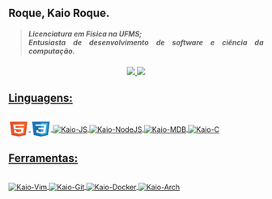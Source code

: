 ## Roque, Kaio Roque.
><h5 align="justify">Licenciatura em Física na UFMS;</br>
>Entusiasta de desenvolvimento de software e ciência da computação.<h5>
<div align="center">
  <a href="https://github.com/kaiovisk">
  <img height="180em" src="https://github-readme-stats.vercel.app/api?username=kaiovisk&show_icons=true&theme=graywhite&include_all_commits=true&count_private=true"/>
  <img height="180em" src="https://github-readme-stats.vercel.app/api/top-langs/?username=kaiovisk&layout=compact&langs_count=7&theme=graywhite"/>
</div>
  
## Linguagens:

<div style="display: inline_block"><br>
  <img align="center" alt="Kaio-HTML" height="30" width="40" src="https://raw.githubusercontent.com/devicons/devicon/master/icons/html5/html5-original.svg">
  <img align="center" alt="Kaio-CSS" height="30" width="40" src="https://raw.githubusercontent.com/devicons/devicon/master/icons/css3/css3-original.svg">
  <img align="center" alt="Kaio-JS" height="30" width="40" src="https://cdn.jsdelivr.net/gh/devicons/devicon/icons/javascript/javascript-plain.svg">
  <img align="center" alt="Kaio-NodeJS" height="30" width="40" src="https://cdn.jsdelivr.net/gh/devicons/devicon/icons/nodejs/nodejs-original.svg">
  <img align="center" alt="Kaio-MDB" height="30" width="40" src="https://cdn.jsdelivr.net/gh/devicons/devicon/icons/mongodb/mongodb-plain-wordmark.svg">
  <img align="center" alt="Kaio-C" height="30" width="40" src="https://cdn.jsdelivr.net/gh/devicons/devicon/icons/c/c-original.svg">
</div>

## Ferramentas:  
 
<div style="display: inline_block"><br>
  <img align="center" alt="Kaio-Vim" height="30" width="40" src="https://cdn.jsdelivr.net/gh/devicons/devicon/icons/vim/vim-plain.svg">
  <img align="center" alt="Kaio-Git" height="30" width="40" src="https://cdn.jsdelivr.net/gh/devicons/devicon/icons/git/git-plain.svg">
  <img align="center" alt="Kaio-Docker" height="30" width="40" src="https://cdn.jsdelivr.net/gh/devicons/devicon/icons/docker/docker-plain-wordmark.svg">
  <img align="center" alt="Kaio-Arch" width="10%" src="https://archlinux.org/static/logos/archlinux-logo-light-scalable.1ae4cc2e2469.svg">
</div>

